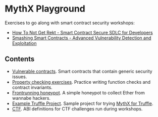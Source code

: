 # MythX Playground

Exercises to go along with smart contract security workshops:

- [How To Not Get Rekt - Smart Contract Secure SDLC for Developers](https://github.com/ConsenSys/security-workshop-for-devs)
- [Smashing Smart Contracts - Advanced Vulnerability Detection and Exploitation](https://github.com/ConsenSys/security-workshop-for-hackers)

## Contents

- [Vulnerable contracts](generic_bugs). Smart contracts that contain generic security issues.
- [Property checking exercises](custom_checks). Practice writing function checks and contract invariants.
- [Frontrunning honeypot](frontrunning). A simple honeypot to collect Ether from wannabe hackers.
- [Example Truffle Project](truffle_project). Sample project for trying [MythX for Truffle](https://github.com/ConsenSys/truffle-security).
- [CTF](ctf). ABI definitions for CTF challenges run during workshops.

